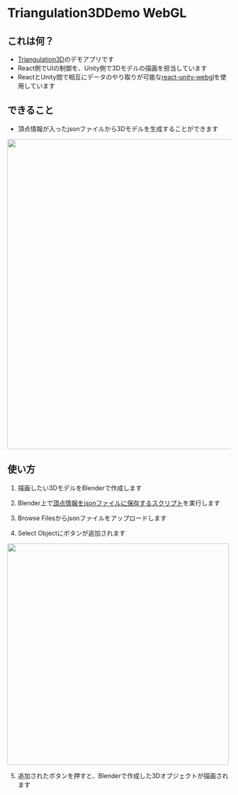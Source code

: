 # Triangulation3DDemo WebGL
## これは何？
- [Triangulation3D](https://github.com/Synesthesias/Triangulation)のデモアプリです
- React側でUIの制御を、Unity側で3Dモデルの描画を担当しています
- ReactとUnity間で相互にデータのやり取りが可能な[react-unity-webgl](https://react-unity-webgl.dev/)を使用しています

## できること
- 頂点情報が入ったjsonファイルから3Dモデルを生成することができます
<img src="https://github.com/user-attachments/assets/b62d1941-d011-4b24-8caf-d1037e45c8c2" width=700>


## 使い方
1. 描画したい3DモデルをBlenderで作成します
2. Blender上で[頂点情報をjsonファイルに保存するスクリプト](https://gist.githubusercontent.com/MAAAARCY/171e93fe0b19faf30eb7c4338d4c6fe7/raw/b7fc6bc0a859cb0a420ea6ae5415143c14fda89c/obj_to_json.py)を実行します
3. Browse Filesからjsonファイルをアップロードします
   
4. Select Objectにボタンが追加されます
   
<img src="https://github.com/user-attachments/assets/3eceae13-4688-46e2-9dde-c0e79d52dcea" width=500>

5. 追加されたボタンを押すと、Blenderで作成した3Dオブジェクトが描画されます
